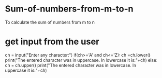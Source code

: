 # Sum-of-numbers-from-m-to-n
To calculate the sum of numbers from m to n
# get input from the user
ch = input("Enter any character:")
if(ch>='A' and ch<='Z):
    ch =ch.lower()
    print("The entered character was in uppercase. In lowercase it is:"+ch)
else:
    ch = ch.upper()
    print("The entered character was in lowercase. In uppercase it is:"+ch)
